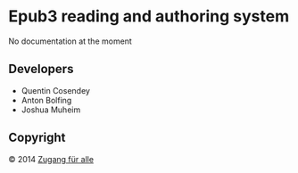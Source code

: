 # Epub3 reading and authoring system

No documentation at the moment

## Developers

- Quentin Cosendey
- Anton Bolfing
- Joshua Muheim

## Copyright

&copy; 2014 [Zugang für alle](http://www.access-for-all.ch)